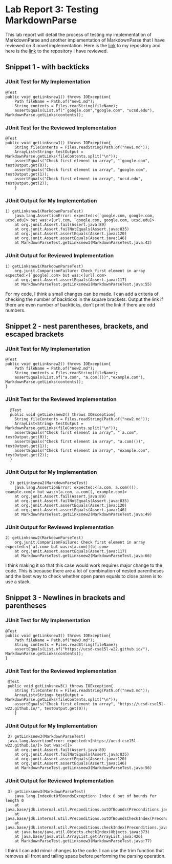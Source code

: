 # Lab Report 3: Testing MarkdownParse
This lab report will detail the process of testing my implementation of MarkdownParse and another implementation of MarkdownParse that I have reviewed on 3 novel implementation.
Here is the [link](https://github.com/samw0627/markdown-parse-revisited) to my repository and here is the [link](https://github.com/w2llS/markdown-parse) to the repository I have reviewed.
## Snippet 1 - with backticks
### JUnit Test for My Implementation
    @Test
    public void getLinksnew1() throws IOException{
        Path fileName = Path.of("new1.md");
        String contents = Files.readString(fileName);
        assertEquals(List.of("`google.com","google.com", "ucsd.edu"), MarkdownParse.getLinks(contents));
        
### JUnit Test for the Reviewed Implementation
    @Test
    public void getLinksnew1() throws IOException{
        String fileContents = Files.readString(Path.of("new1.md"));
        ArrayList<String> testOutput = MarkdownParse.getLinks(fileContents.split("\n"));
        assertEquals("Check first element in array", "`google.com", testOutput.get(0));
        assertEquals("Check first element in array", "google.com", testOutput.get(1));
        assertEquals("Check first element in array", "ucsd.edu", testOutput.get(2));
        }
        

### JUnit Output for My Implementation
    1) getLinksnew1(MarkdownParseTest)
        java.lang.AssertionError: expected:<[`google.com, google.com, ucsd.edu]> but was:<[url.com, `google.com, google.com, ucsd.edu]>
        at org.junit.Assert.fail(Assert.java:89)
        at org.junit.Assert.failNotEquals(Assert.java:835)
        at org.junit.Assert.assertEquals(Assert.java:120)
        at org.junit.Assert.assertEquals(Assert.java:146)
        at MarkdownParseTest.getLinksnew1(MarkdownParseTest.java:42)
        
### JUnit Output for Reviewed Implementation

    1) getLinksnew1(MarkdownParseTest)
        org.junit.ComparisonFailure: Check first element in array expected:<[`google].com> but was:<[url].com>
        at org.junit.Assert.assertEquals(Assert.java:117)
        at MarkdownParseTest.getLinksnew1(MarkdownParseTest.java:55)
        
 For my code, I think a small changes can be made. I can add a criteria of checking the number of backticks in the square brackets. Output the link if there are even number of backticks, don't print the link if there are odd numbers.

## Snippet 2 - nest parentheses, brackets, and escaped brackets
### JUnit Test for My Implementation
    @Test
    public void getLinksnew2() throws IOException{
        Path fileName = Path.of("new2.md");
        String contents = Files.readString(fileName);
        assertEquals(List.of("a.com", "a.com(())","example.com"), MarkdownParse.getLinks(contents));
    }
    
    
### JUnit Test for the Reviewed Implementation
      @Test
      public void getLinksnew2() throws IOException{
        String fileContents = Files.readString(Path.of("new2.md"));
        ArrayList<String> testOutput = MarkdownParse.getLinks(fileContents.split("\n"));
        assertEquals("Check first element in array", "`a.com", testOutput.get(0));
        assertEquals("Check first element in array", "a.com(())", testOutput.get(1));
        assertEquals("Check first element in array", "example.com", testOutput.get(2));
      }
      
### JUnit Output for My Implementation
      2) getLinksnew2(MarkdownParseTest)
        java.lang.AssertionError: expected:<[a.com, a.com(()), example.com]> but was:<[a.com, a.com((, example.com]>
        at org.junit.Assert.fail(Assert.java:89)
        at org.junit.Assert.failNotEquals(Assert.java:835)
        at org.junit.Assert.assertEquals(Assert.java:120)
        at org.junit.Assert.assertEquals(Assert.java:146)
        at MarkdownParseTest.getLinksnew2(MarkdownParseTest.java:49)
  
### JUnit Output for Reviewed Implementation
    2) getLinksnew2(MarkdownParseTest)
        org.junit.ComparisonFailure: Check first element in array expected:<[`a].com> but was:<[a.com)](b].com>
        at org.junit.Assert.assertEquals(Assert.java:117)
        at MarkdownParseTest.getLinksnew2(MarkdownParseTest.java:66)
 I think making it so that this case would work requires major change to the code. This is because there are a lot of combination of nested parentheses and the best way to check whether open paren equals to close paren is to use a stack.
 
 ## Snippet 3 - Newlines in brackets and parentheses
 ### JUnit Test for My Implementation
    @Test
    public void getLinksnew3() throws IOException{
        Path fileName = Path.of("new3.md");
        String contents = Files.readString(fileName);
        assertEquals(List.of("https://ucsd-cse15l-w22.github.io/"), MarkdownParse.getLinks(contents));
    }
 ### JUnit Test for the Reviewed Implementation
     @Test
     public void getLinksnew3() throws IOException{
        String fileContents = Files.readString(Path.of("new3.md"));
        ArrayList<String> testOutput = MarkdownParse.getLinks(fileContents.split("\n"));
        assertEquals("Check first element in array", "https://ucsd-cse15l-w22.github.io/", testOutput.get(0));
        }
 ### JUnit Output for My Implementation
     3) getLinksnew3(MarkdownParseTest)
     java.lang.AssertionError: expected:<[https://ucsd-cse15l-w22.github.io/]> but was:<[]>
        at org.junit.Assert.fail(Assert.java:89)
        at org.junit.Assert.failNotEquals(Assert.java:835)
        at org.junit.Assert.assertEquals(Assert.java:120)
        at org.junit.Assert.assertEquals(Assert.java:146)
        at MarkdownParseTest.getLinksnew3(MarkdownParseTest.java:56)
        
 ### JUnit Output for Reviewed Implementation
     3) getLinksnew3(MarkdownParseTest)
        java.lang.IndexOutOfBoundsException: Index 0 out of bounds for length 0
        at java.base/jdk.internal.util.Preconditions.outOfBounds(Preconditions.java:64)
        at java.base/jdk.internal.util.Preconditions.outOfBoundsCheckIndex(Preconditions.java:70)
        at java.base/jdk.internal.util.Preconditions.checkIndex(Preconditions.java:248)
        at java.base/java.util.Objects.checkIndex(Objects.java:373)
        at java.base/java.util.ArrayList.get(ArrayList.java:426)
        at MarkdownParseTest.getLinksnew3(MarkdownParseTest.java:77)
I think I can add minor changes to the code. I can use the trim function that removes all front and tailing space before performing the parsing operation.




     
